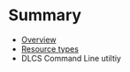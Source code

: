 # Summary

* [Overview](overview.md)
* [Resource types](resource_types.md)
* DLCS Command Line utiltiy

